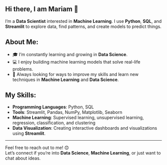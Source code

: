 ## Hi there, I am Mariam 👋



I’m a **Data Scientist** interested in **Machine Learning**. I use **Python**, **SQL**, and **Streamlit** to explore data, find patterns, and create models to predict things.

##  About Me:
- 🎓 I’m constantly learning and growing in **Data Science**.
- 💻 I enjoy building machine learning models that solve real-life problems.
- 🌱 Always looking for ways to improve my skills and learn new techniques in **Machine Learning** and **Data Science**.

##  My Skills:
- **Programming Languages**: Python, SQL
- **Tools**: Streamlit, Pandas, NumPy, Matplotlib, Seaborn
- **Machine Learning**: Supervised learning, unsupervised learning, regression, classification, and clustering
- **Data Visualization**: Creating interactive dashboards and visualizations using **Streamlit**.

---

Feel free to reach out to me! 😊  
Let’s connect if you’re into **Data Science**, **Machine Learning**, or just want to chat about ideas.
